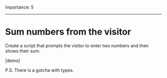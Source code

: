 importance: 5

---

# Sum numbers from the visitor

Create a script that prompts the visitor to enter two numbers and then shows their sum.

[demo]

P.S. There is a gotcha with types.